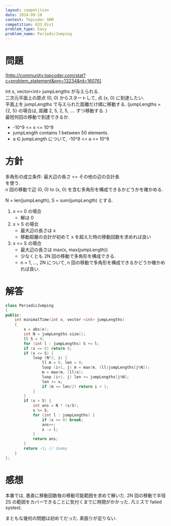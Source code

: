 ```yaml
---
layout: competition
date: 2014-09-18
contest: Topcoder SRM
competition: 633 Div1
problem_type: Easy
problem_name: PeriodicJumping
---
```


# 問題
[http://community.topcoder.com/stat?c=problem_statement&pm=13234&rd=16076]

int x, vector<int\> jumpLengths が与えられる.  
二次元平面上の原点 (0, 0) からスタートして, 点 (x, 0) に到達したい.  
平面上を jumpLengths で与えられた距離だけ順に移動する. (jumpLengths = {2, 5} の場合は, 距離 2, 5, 2, 5, .... ずつ移動する. )  
最短何回の移動で到達できるか.

- -10^9 <= x <= 10^9
- jumpLength contains 1 between 50 elements.
- a ∈ jumpLength について, -10^9 <= a <= 10^9

# 方針
多角形の成立条件: 最大辺の長さ <= その他の辺の合計長  
を使う.  
n 回の移動で辺 (0, 0) to (x, 0) を含む多角形を構成できるかどうかを確かめる.

N = len(jumpLength), S = sum(jumpLength) とする.

1. x == 0 の場合
    - 解は 0
2. x > S の場合
    - 最大辺の長さは x
    - 移動距離の合計が初めて x を超えた時の移動回数を求めれば良い
3. x <= S の場合
    - 最大辺の長さは max(x, max(jumpLength))
    - 少なくとも 2N 回の移動で多角形を構成できる.
    - n = 1, ..., 2N について, n 回の移動で多角形を構成できるかどうか確かめれば良い.

# 解答
```cpp
class PeriodicJumping
{
public:
    int minimalTime(int x, vector <int> jumpLengths)
    {
        x = abs(x);
        int N = jumpLengths.size();
        ll S = 0;
        for (int l : jumpLengths) S += l;
        if (x == 0) return 0;
        if (x <= S) {
            loop (N*2, i) {
                ll m = 0, len = 0;
                loop (i+1, j) m = max(m, (ll)jumpLengths[j%N]);
                m = max(m, (ll)x);
                loop (i+1, j) len += jumpLengths[j%N];
                len += x;
                if (m <= len/2) return i + 1;
            }
        }
        if (x > S) {
            int ans = N * (x/S);
            x %= S;
            for (int l : jumpLengths) {
                if (x <= 0) break;
                ans++;
                x -= l;
            }
            return ans;
        }
        return -1; // dummy
    }
};
```

# 感想
本番では, 愚直に移動回数毎の移動可能範囲を求めて解いた. 2N 回の移動で半径 2S の範囲をカバーできることに気付くまでに時間がかかった. 凡ミスで failed systest.

まともな幾何の問題は初めてだった. 素振りが足りない.
